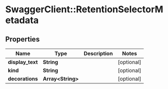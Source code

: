 # SwaggerClient::RetentionSelectorMetadata

## Properties
Name | Type | Description | Notes
------------ | ------------- | ------------- | -------------
**display_text** | **String** |  | [optional] 
**kind** | **String** |  | [optional] 
**decorations** | **Array&lt;String&gt;** |  | [optional] 


